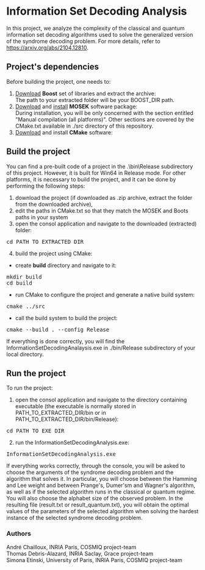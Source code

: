 # Information Set Decoding Analysis
In this project, we analyze the complexity of the classical and quantum information set decoding algorithms used to solve the generalized version of the syndrome decoding problem. For more details, refer to https://arxiv.org/abs/2104.12810.

## Project's dependencies

Before building the project, one needs to:  
1. [Download](https://www.boost.org/users/download/) **Boost** set of libraries and extract the archive:  
The path to your extracted folder will be your BOOST_DIR path.
2. [Download](https://www.mosek.com/downloads/) and [install](https://docs.mosek.com/9.2/cxxfusion/install-interface.html#testing-the-installation-and-compiling-examples) **MOSEK** software package:  
During installation, you will be only concerned with the section entitled "Manual compilation (all platforms)". Other sections are covered by the CMake.txt available in ./src directory of this repository.    
3. [Download](https://cmake.org/download/) and install **CMake** software:  


## Build the project

You can find a pre-built code of a project in the .\bin\Release subdirectory of this project. However, it is built for Win64 in Release mode. For other platforms, it is necessary to build the project, and it can be done by performing the following steps:

1. download the project (if downloaded as .zip archive, extract the folder from the downloaded archive),
2. edit the paths in CMake.txt so that they match the MOSEK and Boots paths in your system
3. open the consol application and navigate to the downloaded (extracted) folder:
<pre translate="no" dir="ltr" is-upgraded="">cd PATH_TO_EXTRACTED_DIR
</pre>
4. build the project using CMake:

 - create **build** directory and navigate to it:
<pre translate="no" dir="ltr" is-upgraded="">mkdir build
cd build
</pre>

- run CMake to configure the project and generate a native build system:
<pre translate="no" dir="ltr" is-upgraded="">cmake ../src  
</pre>

- call the build system to build the project:
<pre translate="no" dir="ltr" is-upgraded="">cmake --build . --config Release
</pre>

If everything is done correctly, you will find the InformationSetDecodingAnalaysis.exe in ./bin/Release subdirectory of your local directory.

## Run the project

To run the project:  
1. open the consol application and navigate to the directory containing executable (the executable is normally stored in PATH_TO_EXTRACTED_DIR/bin or in PATH_TO_EXTRACTED_DIR/bin/Release):
<pre translate="no" dir="ltr" is-upgraded="">cd PATH_TO_EXE_DIR
</pre>

2. run the InformationSetDecodingAnalysis.exe:
<pre translate="no" dir="ltr" is-upgraded="">InformationSetDecodingAnalysis.exe
</pre>

If everything works correctly, through the console, you will be asked to choose the arguments of the syndrome decoding problem and the algorithm that solves it. In particular, you will choose between the Hamming and Lee weight and between Prange's, Dumer'sm and Wagner's algorithm, as well as if the selected algorithm runs in the classical or quantum regime. You will also choose the alphabet size of the observed problem. In the resulting file (result.txt or result_quantum.txt), you will obtain the optimal values of the parameters of the selected algorithm when solving the hardest instance of the selected syndrome decoding problem. 

### Authors
André Chailloux, INRIA Paris, COSMIQ project-team  
Thomas Debris-Alazard, INRIA Saclay, Grace project-team  
Simona Etinski, University of Paris, INRIA Paris, COSMIQ project-team  
